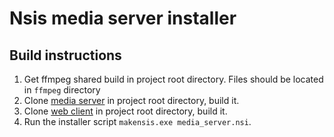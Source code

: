 # Nsis media server installer

## Build instructions

1. Get ffmpeg shared build in project root directory. Files should be located in `ffmpeg` directory
2. Clone [media server](https://github.com/dog4ik/media-server) in project root directory, build it. 
3. Clone [web client](https://github.com/dog4ik/media-server-web) in project root directory, build it. 
4. Run the installer script `makensis.exe media_server.nsi`.
